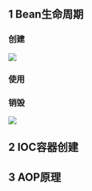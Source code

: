## 1 Bean生命周期

### 创建

![](image/2023-01-10-20-48-09.png)

### 使用


### 销毁

![](image/2023-01-10-20-49-12.png)




## 2 IOC容器创建


## 3 AOP原理